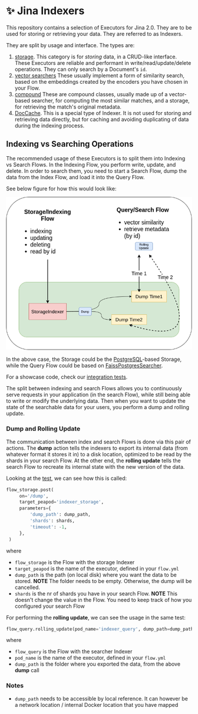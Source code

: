 # ✨  Jina Indexers

This repository contains a selection of Executors for Jina 2.0.
They are to be used for storing or retrieving your data.
They are referred to as Indexers.

They are split by usage and interface. The types are:

1. [storage](storage). This category is for *storing* data, in a CRUD-like interface. These Executors are reliable and performant in write/read/update/delete operations. They can only search by a Document's `id`.
1. [vector searchers](searcher/) These usually implement a form of similarity search, based on the embeddings created by the encoders you have chosen in your Flow.
1. [compound](searcher/compound) These are compound classes, usually made up of a vector-based searcher, for computing the most similar matches, and a storage, for retrieving the match's original metadata.
1. [DocCache](DocCache). This is a special type of Indexer. It is not used for storing and retrieving data directly, but for caching and avoiding duplicating of data during the indexing process.

## Indexing vs Searching Operations

The recommended usage of these Executors is to split them into Indexing vs Search Flows.
In the Indexing Flow, you perform write, update, and delete. 
In order to search them, you need to start a Search Flow, dump the data from the Index Flow, and load it into the Query Flow.

See below figure for how this would look like:

![](./.github/img/replicas.png)

In the above case, the Storage could be the [PostgreSQL](storage/PostgreSQLStorage)-based Storage, while the Query Flow could be based on [FaissPostgresSearcher](searcher/compound/FaissPostgresSearcher).

For a showcase code, check our [integration tests](tests/integration/psql_dump_reload).

The split between indexing and search Flows allows you to continuously serve requests in your application (in the search Flow), while still being able to write or modify the underlying data. Then when you want to update the state of the searchable data for your users, you perform a dump and rolling update.

### Dump and Rolling Update

The communication between index and search Flows is done via this pair of actions.
The **dump** action tells the indexers to export its internal data (from whatever format it stores it in) to a disk location, optimized to be read by the shards in your search Flow.
At the other end, the **rolling update** tells the search Flow to recreate its internal state with the new version of the data.

Looking at the [test](tests/integration/psql_dump_reload/test_dump_psql.py), we can see how this is called:

```python
flow_storage.post(
     on='/dump',
     target_peapod='indexer_storage',
     parameters={
         'dump_path': dump_path,
         'shards': shards,
         'timeout': -1,
     },
 )
```

where

- `flow_storage` is the Flow with the storage Indexer
- `target_peapod` is the name of the executor, defined in your `flow.yml`
- `dump_path` is the path (on local disk) where you want the data to be stored. **NOTE** The folder needs to be empty. Otherwise, the dump will be cancelled. 
- `shards` is the nr of shards you have in your search Flow. **NOTE** This doesn't change the value in the Flow. You need to keep track of how you configured your search Flow

For performing the **rolling update**, we can see the usage in the same test:

```python
flow_query.rolling_update(pod_name='indexer_query', dump_path=dump_path)
```

where

- `flow_query` is the Flow with the searcher Indexer
- `pod_name` is the name of the executor, defined in your `flow.yml`
- `dump_path` is the folder where you exported the data, from the above **dump** call

### Notes

- `dump_path` needs to be accessible by local reference. It can however be a network location / internal Docker location that you have mapped 
